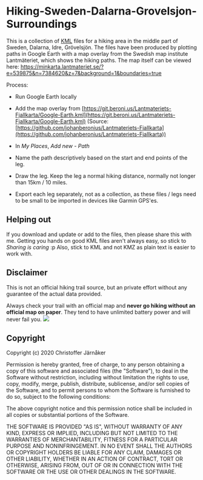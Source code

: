 # Hiking-Sweden-Dalarna-Grovelsjon-Surroundings

This is a collection of [KML](https://en.wikipedia.org/wiki/Keyhole_Markup_Language) files for a hiking area in the middle part of Sweden, Dalarna, Idre, Grövelsjön.
The files have been produced by plotting paths in Google Earth with a map overlay from the Swedish map institute Lantmäteriet, which shows the hiking paths.
The map itself can be viewed here: https://minkarta.lantmateriet.se/?e=539875&n=7384620&z=7&background=1&boundaries=true

Process:
* Run Google Earth locally
* Add the map overlay from [https://git.beroni.us/Lantmateriets-Fjallkarta/Google-Earth.kml](https://git.beroni.us/Lantmateriets-Fjallkarta/Google-Earth.kml)
(Source: [https://github.com/johanberonius/Lantmateriets-Fjallkarta](https://github.com/johanberonius/Lantmateriets-Fjallkarta))

* In *My Places*, *Add new* - *Path*
* Name the path descriptively based on the start and end points of the leg. 
* Draw the leg. Keep the leg a normal hiking distance, normally not longer than 15km / 10 miles.
* Export each leg separately, not as a collection, as these files / legs need to be small to be imported in devices like Garmin GPS'es.

## Helping out
If you download and update or add to the files, then please share this with me.
Getting you hands on good KML files aren't always easy, so stick to *Sharing is caring* :p
Also, stick to KML and not KMZ as plain text is easier to work with.

## Disclaimer

This is not an official hiking trail source, but an private effort without any guarantee of the actual data provided. 

Always check your trail with an official map and **never go hiking without an official map on paper**. They tend to have unlimited battery power and will never fail you.
![](https://raw.githubusercontent.com/jrnker/Hiking-Sweden-Dalarna-Grovelsjon-Surroundings/master/Leg%20overview.png)
## Copyright
Copyright (c) 2020 Christoffer Järnåker

Permission is hereby granted, free of charge, to any person obtaining a copy
of this software and associated files (the "Software"), to deal
in the Software without restriction, including without limitation the rights
to use, copy, modify, merge, publish, distribute, sublicense, and/or sell
copies of the Software, and to permit persons to whom the Software is
furnished to do so, subject to the following conditions:

The above copyright notice and this permission notice shall be included in all
copies or substantial portions of the Software.

THE SOFTWARE IS PROVIDED "AS IS", WITHOUT WARRANTY OF ANY KIND, EXPRESS OR
IMPLIED, INCLUDING BUT NOT LIMITED TO THE WARRANTIES OF MERCHANTABILITY,
FITNESS FOR A PARTICULAR PURPOSE AND NONINFRINGEMENT. IN NO EVENT SHALL THE
AUTHORS OR COPYRIGHT HOLDERS BE LIABLE FOR ANY CLAIM, DAMAGES OR OTHER
LIABILITY, WHETHER IN AN ACTION OF CONTRACT, TORT OR OTHERWISE, ARISING FROM,
OUT OF OR IN CONNECTION WITH THE SOFTWARE OR THE USE OR OTHER DEALINGS IN THE
SOFTWARE.